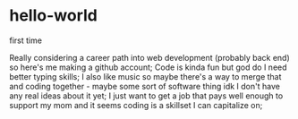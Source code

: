 # hello-world
first time

Really considering a career path into web development (probably back end) so here's me making a github account;
Code is kinda fun but god do I need better typing skills;
I also like music so maybe there's a way to merge that and coding together - maybe some sort of software thing idk I don't have any real ideas about it yet;
I just want to get a job that pays well enough to support my mom and it seems coding is a skillset I can capitalize on;
